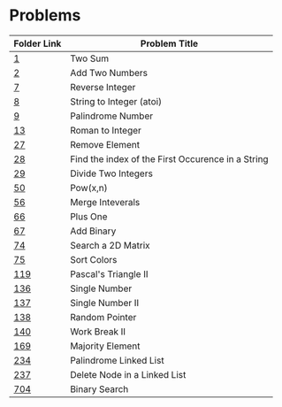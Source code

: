 # Problems

| Folder Link | Problem Title                                     |
| ----------- | ------------------------------------------------- |
| [1](1)         | Two Sum                                           |
| [2](2)         | Add Two Numbers                                   |
| [7](7)         | Reverse Integer                                   |
| [8](8)         | String to Integer (atoi)                          |
| [9](9)         | Palindrome Number                                 |
| [13](13)       | Roman to Integer                                  |
| [27](27)       | Remove Element                                    |
| [28](28)       | Find the index of the First Occurence in a String |
| [29](29)       | Divide Two Integers                               |
| [50](50)       | Pow(x,n)                                          |
| [56](56)       | Merge Inteverals                                  |
| [66](66)       | Plus One                                          |
| [67](67)       | Add Binary                                        |
| [74](74)       | Search a 2D Matrix                                |
| [75](75)       | Sort Colors                                       |
| [119](119)     | Pascal's Triangle II                              |
| [136](136)     | Single Number                                     |
| [137](137)     | Single Number II                                  |
| [138](138)     | Random Pointer                                    |
| [140](140)     | Work Break II                                     |
| [169](169)     | Majority Element                                  |
| [234](234)     | Palindrome Linked List                            |
| [237](237)     | Delete Node in a Linked List                      |
| [704](704)     | Binary Search                                     |

